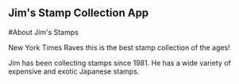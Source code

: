 Jim's Stamp Collection App
---


#About Jim's Stamps

New York Times Raves this is the best stamp collection of the ages!

Jim has been collecting stamps since 1981.  He has a wide variety of expensive and exotic Japanese stamps.  
